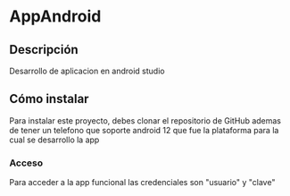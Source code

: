# AppAndroid

## Descripción

Desarrollo de aplicacion en android studio

## Cómo instalar

Para instalar este proyecto, debes clonar el repositorio de GitHub ademas de tener un telefono que soporte android 12 que fue la plataforma para la cual se desarrollo la app

### Acceso

Para acceder a la app funcional las credenciales son "usuario" y "clave"
